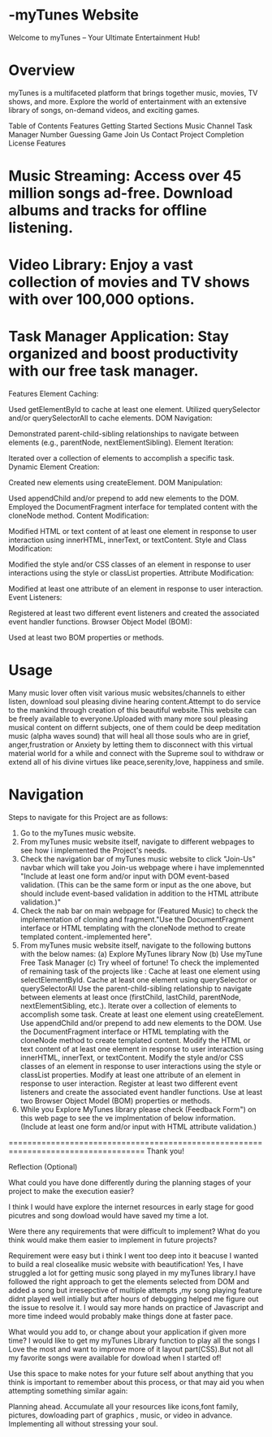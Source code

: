 # -myTunes Website

Welcome to myTunes – Your Ultimate Entertainment Hub!

# Overview

myTunes is a multifaceted platform that brings together music, movies, TV shows, and more. Explore the world of entertainment with an extensive library of songs, on-demand videos, and exciting games.

Table of Contents
Features
Getting Started
Sections
Music Channel
Task Manager
Number Guessing Game
Join Us
Contact
Project Completion
License
Features

# Music Streaming: Access over 45 million songs ad-free. Download albums and tracks for offline listening.

# Video Library: Enjoy a vast collection of movies and TV shows with over 100,000 options.

# Task Manager Application: Stay organized and boost productivity with our free task manager.

Features
Element Caching:

Used getElementById to cache at least one element.
Utilized querySelector and/or querySelectorAll to cache elements.
DOM Navigation:

Demonstrated parent-child-sibling relationships to navigate between elements (e.g., parentNode, nextElementSibling).
Element Iteration:

Iterated over a collection of elements to accomplish a specific task.
Dynamic Element Creation:

Created new elements using createElement.
DOM Manipulation:

Used appendChild and/or prepend to add new elements to the DOM.
Employed the DocumentFragment interface for templated content with the cloneNode method.
Content Modification:

Modified HTML or text content of at least one element in response to user interaction using innerHTML, innerText, or textContent.
Style and Class Modification:

Modified the style and/or CSS classes of an element in response to user interactions using the style or classList properties.
Attribute Modification:

Modified at least one attribute of an element in response to user interaction.
Event Listeners:

Registered at least two different event listeners and created the associated event handler functions.
Browser Object Model (BOM):

Used at least two BOM properties or methods.

# Usage

Many music lover often visit various music websites/channels to either listen, download soul pleasing divine hearing content.Attempt to do service to the mankind through creation of this beautiful website.This website can be freely available to everyone.Uploaded with many more soul pleasing musical content on differnt subjects, one of them could be deep meditation music (alpha waves sound) that will heal all those souls who are in grief, anger,frustration or Anxiety by letting them to disconnect with this virtual material world for a while and connect with the Supreme soul to withdraw or extend all of his divine virtues like peace,serenity,love, happiness and smile.

# Navigation

Steps to navigate for this Project are as follows:

1. Go to the myTunes music website.
2. From myTunes music website itself, navigate to different webpages to see how i implemented the Project's needs.
3. Check the navigation bar of myTunes music website to click "Join-Us" navbar which will take you Join-us webpage where i have implemennted "Include at least one form and/or input with DOM event-based validation. (This can be the same form or input as the one above, but should include event-based validation in addition to the HTML attribute validation.)"
4. Check the nab bar on main webpage for (Featured Music) to check the implementation of cloning and fragment."Use the DocumentFragment interface or HTML templating with the cloneNode method to create templated content.-implemented here".
5. From myTunes music website itself, navigate to the following buttons with the below names:
   (a) Explore MyTunes library Now
   (b) Use myTune Free Task Manager
   (c) Try wheel of fortune!
   To check the implemented of remaining task of the projects like :
   Cache at least one element using selectElementById.
   Cache at least one element using querySelector or querySelectorAll
   Use the parent-child-sibling relationship to navigate between elements at least once (firstChild, lastChild, parentNode, nextElementSibling, etc.).
   Iterate over a collection of elements to accomplish some task.
   Create at least one element using createElement.
   Use appendChild and/or prepend to add new elements to the DOM.
   Use the DocumentFragment interface or HTML templating with the cloneNode method to create templated content.
   Modify the HTML or text content of at least one element in response to user interaction using innerHTML, innerText, or textContent.
   Modify the style and/or CSS classes of an element in response to user interactions using the style or classList properties.
   Modify at least one attribute of an element in response to user interaction.
   Register at least two different event listeners and create the associated event handler functions.
   Use at least two Browser Object Model (BOM) properties or methods.
6. While you Explore MyTunes library please check (Feedback Form") on this web page to see the ve implmentation of below information.
   (Include at least one form and/or input with HTML attribute validation.)

===================================================================================
Thank you!

Reflection (Optional)

What could you have done differently during the planning stages of your project to make the execution easier?

I think I would have explore the internet resources in early stage for good picutres and song dowload would have saved my time a lot.

Were there any requirements that were difficult to implement? What do you think would make them easier to implement in future projects?

Requirement were easy but i think I went too deep into it beacuse I wanted to build a real closealike music website with beautification!
Yes, I have struggled a lot for getting music song played in my myTunes library.I have followed the right approach to get the elements selected from DOM and added a song but irresepctive of multiple attempts ,my song playing feature didnt played well intially but after hours of debugging helped me figure out the issue to resolve it.
I would say more hands on practice of Javascript and more time indeed would probably make things done at faster pace.

What would you add to, or change about your application if given more time?
I would like to get my myTunes Library function to play all the songs I Love the most and want to improve more of it layout part(CSS).But not all my favorite songs were available for dowload when I started of!

Use this space to make notes for your future self about anything that you think is important to remember about this process, or that may aid you when attempting something similar again:

Planning ahead.
Accumulate all your resources like icons,font family, pictures, dowloading part of graphics , music, or video in advance.
Implementing all without stressing your soul.
